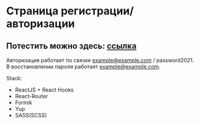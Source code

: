 # Страница регистрации/авторизации
## Потестить можно здесь: [ссылка](https://gazizaa.github.io/login_signup_app/)

Авторизация работает по связке example@example.com / password2021.
В восстановлении пароля работает example@example.com.

Stack:

- ReactJS + React Hooks
- React-Router
- Formik
- Yup
- SASS(SCSS)
